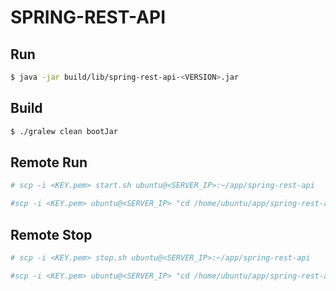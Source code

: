 # SPRING-REST-API

## Run
```bash
$ java -jar build/lib/spring-rest-api-<VERSION>.jar
```

## Build
```bash
$ ./gralew clean bootJar
```

## Remote Run
```bash
# scp -i <KEY.pem> start.sh ubuntu@<SERVER_IP>:~/app/spring-rest-api

#scp -i <KEY.pem> ubuntu@<SERVER_IP> "cd /home/ubuntu/app/spring-rest-api;pwd;./start.sh:"
```

## Remote Stop
```bash
# scp -i <KEY.pem> stop.sh ubuntu@<SERVER_IP>:~/app/spring-rest-api

#scp -i <KEY.pem> ubuntu@<SERVER_IP> "cd /home/ubuntu/app/spring-rest-api;pwd;./stop.sh:"
```
